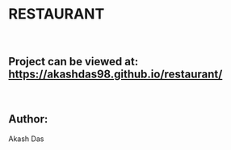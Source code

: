 # RESTAURANT

<br>

## Project can be viewed at: https://akashdas98.github.io/restaurant/

<br>

## Author: 
Akash Das